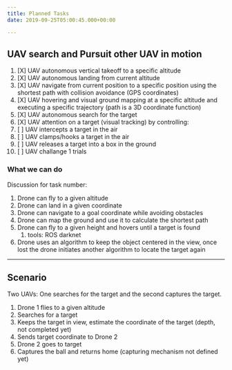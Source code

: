 ```yaml
---
title: Planned Tasks
date: 2019-09-25T05:00:45.000+00:00

---
```

## UAV search and Pursuit other UAV in motion

 1. \[X\] UAV autonomous vertical takeoff to a specific altitude
 2. \[X\] UAV autonomous landing from current altitude
 3. \[X\] UAV navigate from current position to a specific position using the shortest path with collision avoidance (GPS coordinates)
 4. \[X\] UAV hovering and visual ground mapping at a specific altitude and executing a specific trajectory (path is a 3D coordinate function)
 5. \[X\] UAV autonomous search for the target
 6. \[X\] UAV attention on a target (visual tracking) by controlling:
 7. \[ \] UAV intercepts a target in the air
 8. \[ \] UAV clamps/hooks a target in the air
 9. \[ \] UAV releases a target into a box in the ground
10. \[ \] UAV challange 1 trials

### What we can do

Discussion for task number:

1. Drone can fly to a given altitude
2. Drone can land in a given coordinate
3. Drone can navigate to a goal coordinate while avoiding obstacles 
4. Drone can map the ground and use it to calculate the shortest path
5. Drone can fly to a given height and hovers until a target is found
   1. tools: ROS darknet
6. Drone uses an algorithm to keep the object centered in the view, once lost the drone initiates another algorithm to locate the target again

***

## Scenario

Two UAVs: One searches for the target and the second captures the target.

1. Drone 1 flies to a given altitude
2. Searches for a target
3. Keeps the target in view, estimate the coordinate of the target (depth, not completed yet)
4. Sends target coordinate to  Drone 2
5. Drone 2 goes to target
6. Captures the ball and returns home (capturing mechanism not defined yet) 